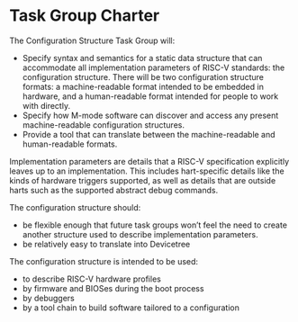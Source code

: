 # Task Group Charter

The Configuration Structure Task Group will:
* Specify syntax and semantics for a static data structure that can accommodate
  all implementation parameters of RISC-V standards: the configuration
  structure. There will be two configuration structure formats: a
  machine-readable format intended to be embedded in hardware, and a
  human-readable format intended for people to work with directly.
* Specify how M-mode software can discover and access any present
  machine-readable configuration structures.
* Provide a tool that can translate between the machine-readable and
  human-readable formats.

Implementation parameters are details that a RISC-V specification explicitly
leaves up to an implementation. This includes hart-specific details like the
kinds of hardware triggers supported, as well as details that are outside
harts such as the supported abstract debug commands.

The configuration structure should:
* be flexible enough that future task groups won’t feel the need to
  create another structure used to describe implementation parameters.
* be relatively easy to translate into Devicetree

The configuration structure is intended to be used:
* to describe RISC-V hardware profiles
* by firmware and BIOSes during the boot process
* by debuggers
* by a tool chain to build software tailored to a configuration